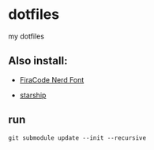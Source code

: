 # dotfiles
my dotfiles


## Also install:
* [FiraCode Nerd Font ](https://www.nerdfonts.com/font-downloads)

* [starship](https://github.com/starship/starship)

## run
`git submodule update --init --recursive`

